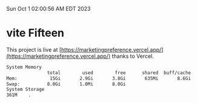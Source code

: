 Sun Oct  1 02:00:56 AM EDT 2023

# vite Fifteen


This project is live at [https://marketingpreference.vercel.app/](https://marketingpreference.vercel.app/) thanks to Vercel.

```bash
System Memory
               total        used        free      shared  buff/cache   available
Mem:            15Gi       2.9Gi       3.8Gi       635Mi       8.6Gi        11Gi
Swap:          8.0Gi       1.0Mi       8.0Gi
System Storage
361M	.
